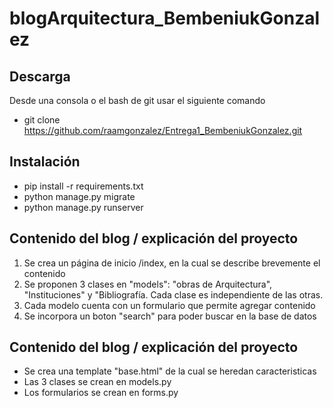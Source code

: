 # blogArquitectura_BembeniukGonzalez
## Descarga ##
Desde una consola o el bash de git usar el siguiente comando
- git clone https://github.com/raamgonzalez/Entrega1_BembeniukGonzalez.git
## Instalación ##
- pip install -r requirements.txt
- python manage.py migrate
- python manage.py runserver

## Contenido del blog / explicación del proyecto ##
1. Se crea un página de inicio /index, en la cual se describe brevemente el contenido
2. Se proponen 3 clases en "models": "obras de Arquitectura", "Instituciones" y "Bibliografía. Cada clase es independiente de las otras.  
3. Cada modelo cuenta con un formulario que permite agregar contenido
4. Se incorpora un boton "search" para poder buscar en la base de datos

## Contenido del blog / explicación del proyecto ##
- Se crea una template "base.html" de la cual se heredan caracteristicas
- Las 3 clases se crean en models.py
- Los formularios se crean en forms.py
